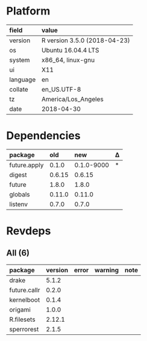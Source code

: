 # Platform

|field    |value                        |
|:--------|:----------------------------|
|version  |R version 3.5.0 (2018-04-23) |
|os       |Ubuntu 16.04.4 LTS           |
|system   |x86_64, linux-gnu            |
|ui       |X11                          |
|language |en                           |
|collate  |en_US.UTF-8                  |
|tz       |America/Los_Angeles          |
|date     |2018-04-30                   |

# Dependencies

|package      |old    |new        |Δ  |
|:------------|:------|:----------|:--|
|future.apply |0.1.0  |0.1.0-9000 |*  |
|digest       |0.6.15 |0.6.15     |   |
|future       |1.8.0  |1.8.0      |   |
|globals      |0.11.0 |0.11.0     |   |
|listenv      |0.7.0  |0.7.0      |   |

# Revdeps

## All (6)

|package      |version |error |warning |note |
|:------------|:-------|:-----|:-------|:----|
|drake        |5.1.2   |      |        |     |
|future.callr |0.2.0   |      |        |     |
|kernelboot   |0.1.4   |      |        |     |
|origami      |1.0.0   |      |        |     |
|R.filesets   |2.12.1  |      |        |     |
|sperrorest   |2.1.5   |      |        |     |

